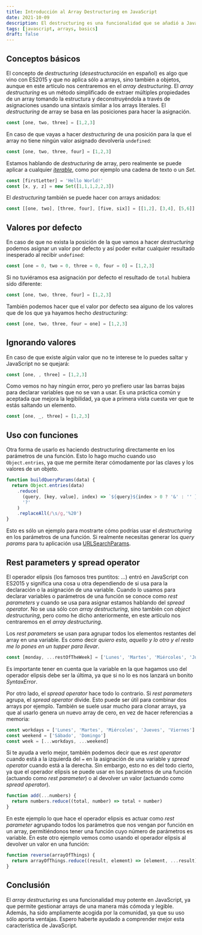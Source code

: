 ```yaml
---
title: Introducción al Array Destructuring en JavaScript
date: 2021-10-09
description: El destructuring es una funcionalidad que se añadió a JavaScript en ES2015 y que desde que llegó se ha convertido en un recurso increíblemente útil.
tags: [javascript, arrays, basics]
draft: false
---
```


## Conceptos básicos

El concepto de *destructuring* (*desestructuración* en español) es algo que vino con ES2015 y que no aplica sólo a arrays, sino también a objetos, aunque en este artículo nos centraremos en el *array destructuring*. El *array destructuring* es un método simplificado de extraer múltiples propiedades de un array tomando la estructura y deconstruyéndola a través de asignaciones usando una sintaxis similar a los arrays literales. El *destructuring* de array se basa en las posiciones para hacer la asignación.

```javascript
const [one, two, three] = [1,2,3]
```

<js-repl
  title="Ejemplo de destructuring"
  load-to-scope="['const [one, two, three] = [1,2,3]']"
  init="['one','two','three']">
</js-repl>


En caso de que vayas a hacer *destructuring* de una posición para la que el array no tiene ningún valor asignado devolvería `undefined`:
```javascript
const [one, two, three, four] = [1,2,3]
```

<js-repl
  title="Ejemplo de destructuring"
  load-to-scope="['const [one, two, three, four] = [1,2,3]']"
  init="['one','two','three','four']">
</js-repl>

Estamos hablando de *destructuring* de array, pero realmente se puede aplicar a cualquier [*iterable*](https://developer.mozilla.org/es/docs/Web/JavaScript/Reference/Iteration_protocols), como por ejemplo una cadena de texto o un *Set*.

```javascript
const [firstLetter] = 'Hello World!'
const [x, y, z] = new Set([1,1,1,2,2,3])
```

<js-repl
  title="Ejemplo de destructuring de un iterable"
  load-to-scope="['const [x, y, z] = new Set([1,1,1,2,2,3])', `const [firstLetter] = 'Hello World!'`]"
  init="['firstLetter','x','y','z']">
</js-repl>

El *destructuring* también se puede hacer con arrays anidados:

```javascript
const [[one, two], [three, four], [five, six]] = [[1,2], [3,4], [5,6]]
```

<js-repl
  title="Ejemplo de destructuring de un array anidado"
  load-to-scope="['const [[one, two], [three, four], [five, six]] = [[1,2], [3,4], [5,6]]']"
  init="['one','two','three','four','five','six']">
</js-repl>

## Valores por defecto

En caso de que no exista la posición de la que vamos a hacer *destructuring* podemos asignar un valor por defecto y así poder evitar cualquier resultado inesperado al recibir `undefined`:

```javascript
const [one = 0, two = 0, three = 0, four = 0] = [1,2,3]
```

<js-repl
  title="Ejemplo valor por defecto en destructuring"
  load-to-scope="['const [one = 0, two = 0, three = 0, four = 0] = [1,2,3]']">
</js-repl>

Si no tuviéramos esa asignación por defecto el resultado de `total` hubiera sido diferente:
```javascript
const [one, two, three, four] = [1,2,3]
```

<js-repl
  title="Ejemplo valor por defecto en destructuring"
  load-to-scope="['const [one, two, three, four] = [1,2,3]']"
  init="['one','two','three','four','const total = one + two + three + four']">
</js-repl>

También podemos hacer que el valor por defecto sea alguno de los valores que de los que ya hayamos hecho *destructuring*:

```javascript
const [one, two, three, four = one] = [1,2,3]
```

<js-repl
  title="Ejemplo valor por defecto en destructuring"
  load-to-scope="['const [one, two, three, four = one] = [1,2,3]']"
  init="['one','two','three','four','const total = one + two + three + four']">
</js-repl>


## Ignorando valores

En caso de que existe algún valor que no te interese te lo puedes saltar y JavaScript no se quejará:

```javascript
const [one, , three] = [1,2,3]
```

<js-repl
  title="Ejemplo de destructuring ignorando valores"
  load-to-scope="['const [one, , three] = [1,2,3]']"
  init="['one','three']">
</js-repl>

Como vemos no hay ningún error, pero yo prefiero usar las barras bajas para declarar variables que no se van a usar. Es una práctica común y aceptada que mejora la legibilidad, ya que a primera vista cuesta ver que te estás saltando un elemento.


```javascript
const [one, _, three] = [1,2,3]
```

<js-repl
  title="Ejemplo de destructuring ignorando valores"
  load-to-scope="['const [one, _, three] = [1,2,3]']"
  init="['one','three']">
</js-repl>

## Uso con funciones

Otra forma de usarlo es haciendo destructuring directamente en los parámetros de una función. Esto lo hago mucho cuando uso `Object.entries`, ya que me permite iterar cómodamente por las claves y los valores de un objeto.


```javascript
function buildQueryParams(data) {
  return Object.entries(data)
    .reduce(
      (query, [key, value], index) => `${query}${index > 0 ? '&' : '' }${key}=${value}`,
      '?'
    )
    .replaceAll(/\s/g,'%20')
}
```
<js-repl
  title="Ejemplo de destructuring en los parámetros de una función"
  load-to-scope="['const buildQueryParams = data => Object.entries(data).reduce((query, [key, value], index) => `${query}${index > 0 ? \'&\' : \'\' }${key}=${value}`,\'?\').replaceAll(\' \',\'%20\')']"
  init="[`buildQueryParams({name:'Ulises',age:'32',position:'JavaScript Freak'})`]">
</js-repl>

Esto es sólo un ejemplo para mostrarte cómo podrías usar el *destructuring* en los parámetros de una función. Si realmente necesitas generar los *query params* para tu aplicación usa [URLSearchParams](https://developer.mozilla.org/es/docs/Web/API/URLSearchParams).

## Rest parameters y spread operator

El operador elipsis (los famosos tres puntitos: ...) entró en JavaScript con ES2015 y significa una cosa u otra dependiendo de si usa para la declaración o la asignación de una variable. Cuando lo usamos para declarar variables o parámetros de una función se conoce como *rest parameters* y cuando se usa para asignar estamos hablando del *spread operator*. No se usa sólo con *array destructuring*, sino también con *object destructuring*, pero como he dicho anteriormente, en este artículo nos centraremos en el *array destructuring*.

Los *rest parameters* se usan para agrupar todos los elementos restantes del array en una variable. Es como decir *quiero esto, aquello y lo otro y el resto me lo pones en un tupper para llevar*.
```javascript
const [monday, ...restOfTheWeek] = ['Lunes', 'Martes', 'Miércoles', 'Jueves', 'Viernes', 'Sábado', 'Domingo']
```

<js-repl
  title="Ejemplo de rest parameters"
  load-to-scope="[`const [monday, ...restOfTheWeek] = ['Lunes', 'Martes', 'Miércoles', 'Jueves', 'Viernes', 'Sábado', 'Domingo']`]"
  init="['monday','restOfTheWeek']">
</js-repl>

Es importante tener en cuenta que la variable en la que hagamos uso del operador elipsis debe ser la última, ya que si no lo es nos lanzará un bonito *SyntaxError*.

<js-repl
  title="Ejemplo de error de sintaxis con rest parameters"
  init="[`const [monday, ...restOfTheWeek, sunday] = ['Lunes', 'Martes', 'Miércoles', 'Jueves', 'Viernes', 'Sábado', 'Domingo']`]">
</js-repl>

Por otro lado, el *spread operator* hace todo lo contrario. Si *rest parameters* agrupa, el *spread operator* divide. Esto puede ser útil para combinar dos arrays por ejemplo. También se suele usar mucho para clonar arrays, ya que al usarlo genera un nuevo array de cero, en vez de hacer referencias a memoria:

```javascript
const workdays = ['Lunes', 'Martes', 'Miércoles', 'Jueves', 'Viernes']
const weekend = ['Sábado', 'Domingo']
const week = [...workdays, ...weekend]
```

<js-repl
  title="Ejemplo de spread operator"
  load-to-scope="[`const workdays = ['Lunes', 'Martes', 'Miércoles', 'Jueves', 'Viernes']`,`const weekend = ['Sábado', 'Domingo']`,`const week = [...workdays, ...weekend]`]"
  init="['week', `week[0] = 'Viernes'`, `week[0]`, `workdays[0]`]">
</js-repl>

Si te ayuda a verlo mejor, también podemos decir que es *rest operator* cuando está a la izquierda del `=` en la asignación de una variable y *spread operator* cuando está a la derecha. Sin embargo, esto no es del todo cierto, ya que el operador elipsis se puede usar en los parámetros de una función (actuando como *rest parameter*) o al devolver un valor (actuando como *spread operator*).

```javascript
function add(...numbers) {
  return numbers.reduce((total, number) => total + number)
}
```

<js-repl
  title="Ejemplo de rest parameter en una función"
  load-to-scope="['const add = (...numbers) => numbers.reduce((total, number) => total + number']"
  init="['add(1,1)','add(1,2,3,4,5)']">
</js-repl>

En este ejemplo lo que hace el operador elipsis es actuar como *rest parameter* agrupando todos los parámetros que nos vengan por función en un array, permitiéndonos tener una función cuyo número de parámetros es variable. En este otro ejemplo vemos como usando el operador elipsis al devolver un valor en una función:

 ```javascript
 function reverse(arrayOfThings) {
   return arrayOfThings.reduce((result, element) => [element, ...result], [])
 }
 ```

 <js-repl
  title="Ejemplo de spread operator en una función"
  load-to-scope="['const reverse = (arrayOfThings) => arrayOfThings.reduce((result, element) => [element, ...result], [])']"
  init="['const fromFiveToOne = reverse([1,2,3,4,5])']">
</js-repl>


## Conclusión

El *array destructuring* es una funcionalidad muy potente en JavaScript, ya que permite gestionar arrays de una manera más cómoda y legible. Además, ha sido ampliamente acogida por la comunidad, ya que su uso sólo aporta ventajas. Espero haberte ayudado a comprender mejor esta característica de JavaScript.
